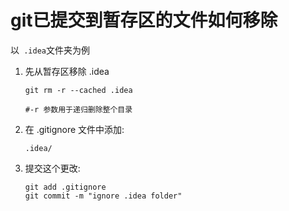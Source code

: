 # git已提交到暂存区的文件如何移除

以` .idea`文件夹为例

1. 先从暂存区移除 .idea

   ```
   git rm -r --cached .idea
   
   #-r 参数用于递归删除整个目录
   ```

2. 在 .gitignore 文件中添加:

   ```
   .idea/
   ```

3. 提交这个更改:

   ```
   git add .gitignore
   git commit -m "ignore .idea folder"
   ```

   

